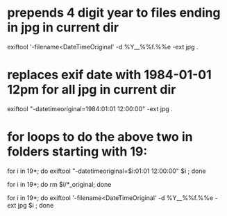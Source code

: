 # prepends 4 digit year to files ending in jpg in current dir
exiftool '-filename<DateTimeOriginal' -d %Y__%%f.%%e -ext jpg .
# replaces exif date with 1984-01-01 12pm for all jpg in current dir
exiftool "-datetimeoriginal=1984:01:01 12:00:00" -ext jpg .
# for loops to do the above two in folders starting with 19:
for i in 19*; do exiftool "-datetimeoriginal=$i:01:01 12:00:00" $i ; done

for i in 19*; do rm $i/*_original; done

for i in 19*; do exiftool '-filename<DateTimeOriginal' -d %Y__%%f.%%e -ext jpg $i ; done
